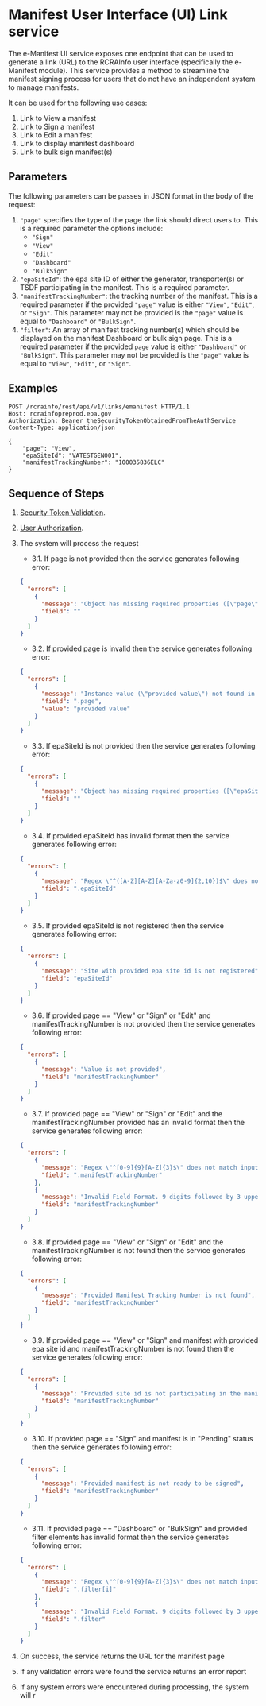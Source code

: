 # Manifest User Interface (UI) Link service

The e-Manifest UI service exposes one endpoint that can be used to generate a link (URL) to the RCRAInfo user
interface (specifically the e-Manifest module). This service provides a method to streamline the manifest signing
process for users that do not have an independent system to manage manifests.

It can be used for the following use cases:

1. Link to View a manifest
2. Link to Sign a manifest
3. Link to Edit a manifest
4. Link to display manifest dashboard
5. Link to bulk sign manifest(s)

## Parameters

The following parameters can be passes in JSON format in the body of the request:

1. `"page"` specifies the type of the page the link should direct users to. This is a required parameter the options
   include:
   - `"Sign"`
   - `"View"`
   - `"Edit"`
   - `"Dashboard"`
   - `"BulkSign"`
2. `"epaSiteId"`: the epa site ID of either the generator, transporter(s) or TSDF participating in the manifest. This is
   a required parameter.
3. `"manifestTrackingNumber"`: the tracking number of the manifest. This is a required parameter if the
   provided `"page"`
   value is either `"View"`, `"Edit"`, or `"Sign"`. This parameter may not be provided is the `"page"` value is equal
   to `"Dashboard"` or `"BulkSign"`.
4. `"filter"`: An array of manifest tracking number(s) which should be displayed on the manifest Dashboard or bulk sign
   page. This is a required parameter if the provided `page` value is either `"Dashboard"` or `"BulkSign"`. This
   parameter
   may not be provided is the `"page"` value is equal to `"View"`, `"Edit"`, or `"Sign"`.

## Examples

```http
POST /rcrainfo/rest/api/v1/links/emanifest HTTP/1.1
Host: rcrainfopreprod.epa.gov
Authorization: Bearer theSecurityTokenObtainedFromTheAuthService
Content-Type: application/json

{
    "page": "View",
    "epaSiteId": "VATESTGEN001",
    "manifestTrackingNumber": "100035836ELC"
}
```

## Sequence of Steps

1. [Security Token Validation](../authentication.md#security-token-validation).
2. [User Authorization](../authentication.md#user-authorization).
3. The system will process the request

   - 3.1. If page is not provided then the service generates following error:

   ```json
   {
     "errors": [
       {
         "message": "Object has missing required properties ([\"page\"])",
         "field": ""
       }
     ]
   }
   ```

   - 3.2. If provided page is invalid then the service generates following error:

   ```json
   {
     "errors": [
       {
         "message": "Instance value (\"provided value\") not found in enum (possible values: [\"Dashboard\",\"BulkSign\",\"View\",\"Edit\",\"Sign\"])",
         "field": ".page",
         "value": "provided value"
       }
     ]
   }
   ```

   - 3.3. If epaSiteId is not provided then the service generates following error:

   ```json
   {
     "errors": [
       {
         "message": "Object has missing required properties ([\"epaSiteId\"])",
         "field": ""
       }
     ]
   }
   ```

   - 3.4. If provided epaSiteId has invalid format then the service generates following error:

   ```json
   {
     "errors": [
       {
         "message": "Regex \"^([A-Z][A-Z][A-Za-z0-9]{2,10})$\" does not match input string\"AK96903307420\"",
         "field": ".epaSiteId"
       }
     ]
   }
   ```

   - 3.5. If provided epaSiteId is not registered then the service generates following error:

   ```json
   {
     "errors": [
       {
         "message": "Site with provided epa site id is not registered",
         "field": "epaSiteId"
       }
     ]
   }
   ```

   - 3.6. If provided page == "View" or "Sign" or "Edit" and manifestTrackingNumber is not provided then the service
     generates following error:

   ```json
   {
     "errors": [
       {
         "message": "Value is not provided",
         "field": "manifestTrackingNumber"
       }
     ]
   }
   ```

   - 3.7. If provided page == "View" or "Sign" or "Edit" and the manifestTrackingNumber provided has an invalid format
     then the service generates following error:

   ```json
   {
     "errors": [
       {
         "message": "Regex \"^[0-9]{9}[A-Z]{3}$\" does not match input string \"provided mtn\"",
         "field": ".manifestTrackingNumber"
       },
       {
         "message": "Invalid Field Format. 9 digits followed by 3 upper case letters is expected",
         "field": "manifestTrackingNumber"
       }
     ]
   }
   ```

   - 3.8. If provided page == "View" or "Sign" or "Edit" and the manifestTrackingNumber is not found then the service
     generates following error:

   ```json
   {
     "errors": [
       {
         "message": "Provided Manifest Tracking Number is not found",
         "field": "manifestTrackingNumber"
       }
     ]
   }
   ```

   - 3.9. If provided page == "View" or "Sign" and manifest with provided epa site id and manifestTrackingNumber is not
     found then the service generates following error:

   ```json
   {
     "errors": [
       {
         "message": "Provided site id is not participating in the manifest",
         "field": "manifestTrackingNumber"
       }
     ]
   }
   ```

   - 3.10. If provided page == "Sign" and manifest is in "Pending" status then the service generates following error:

   ```json
   {
     "errors": [
       {
         "message": "Provided manifest is not ready to be signed",
         "field": "manifestTrackingNumber"
       }
     ]
   }
   ```

   - 3.11. If provided page == "Dashboard" or "BulkSign" and provided filter elements has invalid format then the
     service generates following error:

   ```json
   {
     "errors": [
       {
         "message": "Regex \"^[0-9]{9}[A-Z]{3}$\" does not match input string\"100024600EBLC\"",
         "field": ".filter[i]"
       },
       {
         "message": "Invalid Field Format. 9 digits followed by 3 upper case letters is expected",
         "field": ".filter"
       }
     ]
   }
   ```

4. On success, the service returns the URL for the manifest page
5. If any validation errors were found the service returns an error report
6. If any system errors were encountered during processing, the system will r
